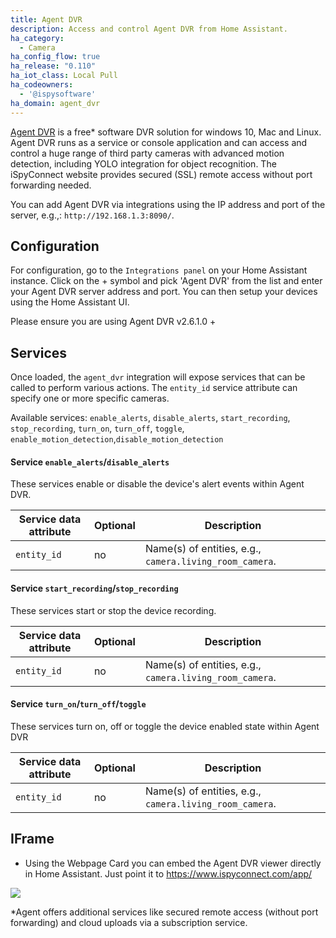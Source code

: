 ```yaml
---
title: Agent DVR
description: Access and control Agent DVR from Home Assistant.
ha_category:
  - Camera
ha_config_flow: true
ha_release: "0.110"
ha_iot_class: Local Pull
ha_codeowners:
  - '@ispysoftware'
ha_domain: agent_dvr
---
```


[Agent DVR](https://www.ispyconnect.com/download.aspx/) is a free* software DVR solution for windows 10, Mac and Linux. Agent DVR runs as a service or console application and can access and control a huge range of third party cameras with advanced motion detection, including YOLO integration for object recognition. The iSpyConnect website provides secured (SSL) remote access without port forwarding needed.

You can add Agent DVR via integrations using the IP address and port of the server, e.g.,: `http://192.168.1.3:8090/`.


## Configuration

For configuration, go to the `Integrations panel` on your Home Assistant instance. Click on the + symbol and pick 'Agent DVR' from the list and enter your Agent DVR server address and port. You can then setup your devices using the Home Assistant UI.

<div class='note'>
  Please ensure you are using Agent DVR v2.6.1.0 +
</div>

## Services

Once loaded, the `agent_dvr` integration will expose services that can be called to perform various actions. The `entity_id` service attribute can specify one or more specific cameras.

Available services:
`enable_alerts`, `disable_alerts`,
`start_recording`, `stop_recording`,
`turn_on`, `turn_off`, `toggle`, `enable_motion_detection`,`disable_motion_detection`

#### Service `enable_alerts`/`disable_alerts`

These services enable or disable the device's alert events within Agent DVR.

Service data attribute | Optional | Description
-|-|-
`entity_id` | no | Name(s) of entities, e.g., `camera.living_room_camera`.

#### Service `start_recording`/`stop_recording`

These services start or stop the device recording.

Service data attribute | Optional | Description
-|-|-
`entity_id` | no | Name(s) of entities, e.g., `camera.living_room_camera`.

#### Service `turn_on`/`turn_off`/`toggle`

These services turn on, off or toggle the device enabled state within Agent DVR

Service data attribute | Optional | Description
-|-|-
`entity_id` | no | Name(s) of entities, e.g., `camera.living_room_camera`.


## IFrame
 - Using the Webpage Card you can embed the Agent DVR viewer directly in Home Assistant. Just point it to https://www.ispyconnect.com/app/

<p class='img'>
<img src='/images/screenshots/agent_dvr.jpg' />
</p>

*Agent offers additional services like secured remote access (without port forwarding) and cloud uploads via a subscription service.
